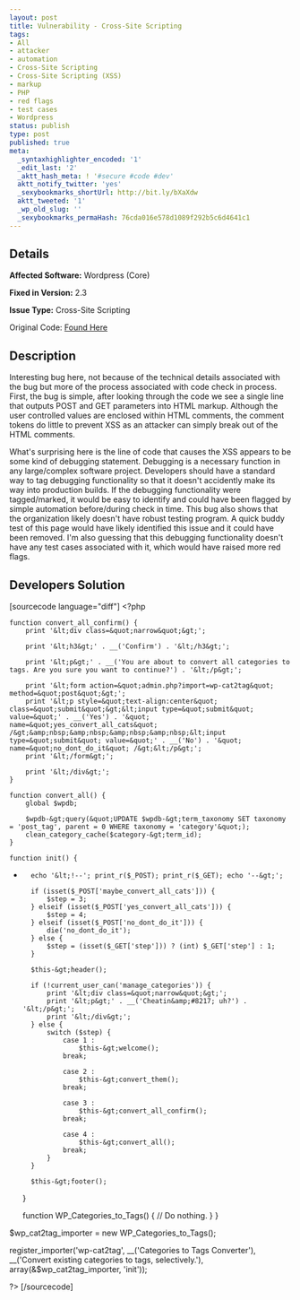 ```yaml
---
layout: post
title: Vulnerability - Cross-Site Scripting
tags:
- All
- attacker
- automation
- Cross-Site Scripting
- Cross-Site Scripting (XSS)
- markup
- PHP
- red flags
- test cases
- Wordpress
status: publish
type: post
published: true
meta:
  _syntaxhighlighter_encoded: '1'
  _edit_last: '2'
  _aktt_hash_meta: ! '#secure #code #dev'
  aktt_notify_twitter: 'yes'
  _sexybookmarks_shortUrl: http://bit.ly/bXaXdw
  aktt_tweeted: '1'
  _wp_old_slug: ''
  _sexybookmarks_permaHash: 76cda016e578d1089f292b5c6d4641c1
---
```

## Details
__Affected Software:__ Wordpress (Core)

__Fixed in Version:__  2.3

__Issue Type:__ Cross-Site Scripting

Original Code: <a title="Vulnerability" href="http://spotthevuln.com/2010/11/vulnerability/" target="_blank">Found    Here</a>
## Description
Interesting bug here, not because of the technical details associated with the bug but more of the process associated with code check in process. First, the bug is simple, after looking through the code we see a single line that outputs POST and GET parameters into HTML markup. Although the user controlled values are enclosed within HTML comments, the comment tokens do little to prevent XSS as an attacker can simply break out of the HTML comments.

What's surprising here is the line of code that causes the XSS appears to be some kind of debugging statement. Debugging is a necessary function in any large/complex software project. Developers should have a standard way to tag debugging functionality so that it doesn't accidently make its way into production builds. If the debugging functionality were tagged/marked, it would be easy to identify and could have been flagged by simple automation before/during check in time. This bug also shows that the organization likely doesn't have robust testing program. A quick buddy test of this page would have likely identified this issue and it could have been removed. I'm also guessing that this debugging functionality doesn't have any test cases associated with it, which would have raised more red flags.

## Developers Solution
[sourcecode language="diff"]
&lt;?php

	function convert_all_confirm() {
		print '&lt;div class=&quot;narrow&quot;&gt;';

		print '&lt;h3&gt;' . __('Confirm') . '&lt;/h3&gt;';

		print '&lt;p&gt;' . __('You are about to convert all categories to tags. Are you sure you want to continue?') . '&lt;/p&gt;';

		print '&lt;form action=&quot;admin.php?import=wp-cat2tag&quot; method=&quot;post&quot;&gt;';
		print '&lt;p style=&quot;text-align:center&quot; class=&quot;submit&quot;&gt;&lt;input type=&quot;submit&quot; value=&quot;' . __('Yes') . '&quot; name=&quot;yes_convert_all_cats&quot; /&gt;&amp;nbsp;&amp;nbsp;&amp;nbsp;&amp;nbsp;&lt;input type=&quot;submit&quot; value=&quot;' . __('No') . '&quot; name=&quot;no_dont_do_it&quot; /&gt;&lt;/p&gt;';
		print '&lt;/form&gt;';

		print '&lt;/div&gt;';
	}

	function convert_all() {
		global $wpdb;

		$wpdb-&gt;query(&quot;UPDATE $wpdb-&gt;term_taxonomy SET taxonomy = 'post_tag', parent = 0 WHERE taxonomy = 'category'&quot;);
		clean_category_cache($category-&gt;term_id);
	}

	function init() {
-		echo '&lt;!--'; print_r($_POST); print_r($_GET); echo '--&gt;';

		if (isset($_POST['maybe_convert_all_cats'])) {
			$step = 3;
		} elseif (isset($_POST['yes_convert_all_cats'])) {
			$step = 4;
		} elseif (isset($_POST['no_dont_do_it'])) {
			die('no_dont_do_it');
		} else {
			$step = (isset($_GET['step'])) ? (int) $_GET['step'] : 1;
		}

		$this-&gt;header();

		if (!current_user_can('manage_categories')) {
			print '&lt;div class=&quot;narrow&quot;&gt;';
			print '&lt;p&gt;' . __('Cheatin&amp;#8217; uh?') . '&lt;/p&gt;';
			print '&lt;/div&gt;';
		} else {
			switch ($step) {
				case 1 :
					$this-&gt;welcome();
				break;

				case 2 :
					$this-&gt;convert_them();
				break;

				case 3 :
					$this-&gt;convert_all_confirm();
				break;

				case 4 :
					$this-&gt;convert_all();
				break;
			}
		}

		$this-&gt;footer();
	}

	function WP_Categories_to_Tags() {
		// Do nothing.
	}
}

$wp_cat2tag_importer = new WP_Categories_to_Tags();

register_importer('wp-cat2tag', __('Categories to Tags Converter'), __('Convert existing categories to tags, selectively.'), array(&amp;$wp_cat2tag_importer, 'init'));

?&gt;
[/sourcecode]
